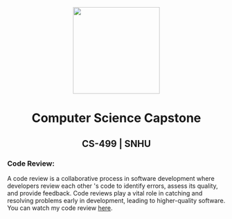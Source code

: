 <center>
  <img src= "/assets/img/KK-circle.jpg" height=200 width=200>
</center>
  
# <center>Computer Science Capstone</center>

## <center>CS-499 | SNHU</center>

### Code Review:

A code review is a collaborative process in software development where developers review each other 's code to identify errors, assess its quality, and provide feedback.
Code reviews play a vital role in catching and resolving problems early in development, leading to higher-quality software. You can watch my code review <a href="https://youtu.be/mM0wrSi6K7k">here</a>.
